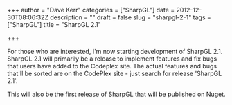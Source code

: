 +++
author = "Dave Kerr"
categories = ["SharpGL"]
date = 2012-12-30T08:06:32Z
description = ""
draft = false
slug = "sharpgl-2-1"
tags = ["SharpGL"]
title = "SharpGL 2.1"

+++


For those who are interested, I'm now starting development of SharpGL 2.1. SharpGL 2.1 will primarily be a release to implement features and fix bugs that users have added to the Codeplex site. The actual features and bugs that'll be sorted are on the CodePlex site - just search for release 'SharpGL 2.1'.

This will also be the first release of SharpGL that will be published on Nuget.

